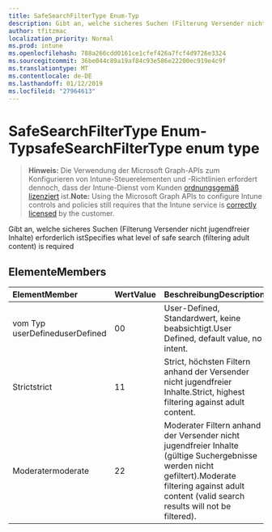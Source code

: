 ```yaml
---
title: SafeSearchFilterType Enum-Typ
description: Gibt an, welche sicheres Suchen (Filterung Versender nicht jugendfreier Inhalte) erforderlich ist
author: tfitzmac
localization_priority: Normal
ms.prod: intune
ms.openlocfilehash: 788a266cdd0161ce1cfef426a7fcf4d9726e3324
ms.sourcegitcommit: 36be044c89a19af84c93e586e22200ec919e4c9f
ms.translationtype: MT
ms.contentlocale: de-DE
ms.lasthandoff: 01/12/2019
ms.locfileid: "27964613"
---
```

# <a name="safesearchfiltertype-enum-type"></a><span data-ttu-id="283eb-103">SafeSearchFilterType Enum-Typ</span><span class="sxs-lookup"><span data-stu-id="283eb-103">safeSearchFilterType enum type</span></span>

> <span data-ttu-id="283eb-104">**Hinweis:** Die Verwendung der Microsoft Graph-APIs zum Konfigurieren von Intune-Steuerelementen und -Richtlinien erfordert dennoch, dass der Intune-Dienst vom Kunden [ordnungsgemäß lizenziert](https://go.microsoft.com/fwlink/?linkid=839381) ist.</span><span class="sxs-lookup"><span data-stu-id="283eb-104">**Note:** Using the Microsoft Graph APIs to configure Intune controls and policies still requires that the Intune service is [correctly licensed](https://go.microsoft.com/fwlink/?linkid=839381) by the customer.</span></span>

<span data-ttu-id="283eb-105">Gibt an, welche sicheres Suchen (Filterung Versender nicht jugendfreier Inhalte) erforderlich ist</span><span class="sxs-lookup"><span data-stu-id="283eb-105">Specifies what level of safe search (filtering adult content) is required</span></span>
## <a name="members"></a><span data-ttu-id="283eb-106">Elemente</span><span class="sxs-lookup"><span data-stu-id="283eb-106">Members</span></span>
|<span data-ttu-id="283eb-107">Element</span><span class="sxs-lookup"><span data-stu-id="283eb-107">Member</span></span>|<span data-ttu-id="283eb-108">Wert</span><span class="sxs-lookup"><span data-stu-id="283eb-108">Value</span></span>|<span data-ttu-id="283eb-109">Beschreibung</span><span class="sxs-lookup"><span data-stu-id="283eb-109">Description</span></span>|
|:---|:---|:---|
|<span data-ttu-id="283eb-110">vom Typ userDefined</span><span class="sxs-lookup"><span data-stu-id="283eb-110">userDefined</span></span>|<span data-ttu-id="283eb-111">0</span><span class="sxs-lookup"><span data-stu-id="283eb-111">0</span></span>|<span data-ttu-id="283eb-112">User-Defined, Standardwert, keine beabsichtigt.</span><span class="sxs-lookup"><span data-stu-id="283eb-112">User Defined, default value, no intent.</span></span>|
|<span data-ttu-id="283eb-113">Strict</span><span class="sxs-lookup"><span data-stu-id="283eb-113">strict</span></span>|<span data-ttu-id="283eb-114">1</span><span class="sxs-lookup"><span data-stu-id="283eb-114">1</span></span>|<span data-ttu-id="283eb-115">Strict, höchsten Filtern anhand der Versender nicht jugendfreier Inhalte.</span><span class="sxs-lookup"><span data-stu-id="283eb-115">Strict, highest filtering against adult content.</span></span>|
|<span data-ttu-id="283eb-116">Moderater</span><span class="sxs-lookup"><span data-stu-id="283eb-116">moderate</span></span>|<span data-ttu-id="283eb-117">2</span><span class="sxs-lookup"><span data-stu-id="283eb-117">2</span></span>|<span data-ttu-id="283eb-118">Moderater Filtern anhand der Versender nicht jugendfreier Inhalte (gültige Suchergebnisse werden nicht gefiltert).</span><span class="sxs-lookup"><span data-stu-id="283eb-118">Moderate filtering against adult content (valid search results will not be filtered).</span></span>|



